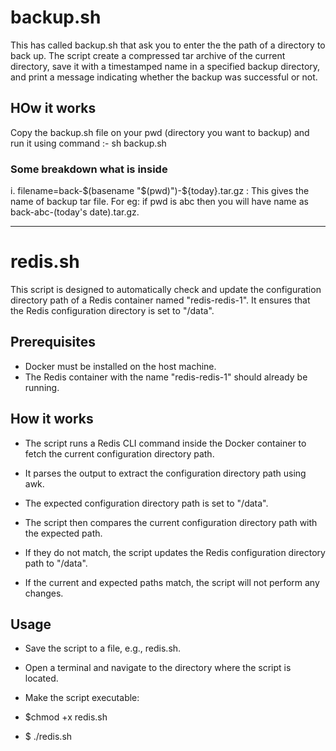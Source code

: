 # backup.sh
This has called backup.sh that ask you to enter the the path of a directory to back up. The script create a compressed tar archive of the current directory, save it with a timestamped name in a specified backup directory, and print a message indicating whether the backup was successful or not.

## HOw it works
Copy the backup.sh file on your pwd (directory you want to backup) and run it using command :- sh backup.sh

### Some breakdown what is inside
 i. filename=back-$(basename "$(pwd)")-${today}.tar.gz  : This gives the name of backup tar file. For eg: if pwd is abc then you will have name as back-abc-(today's date).tar.gz.

-------------------------------------------------------------------------------------------------------
# redis.sh

This script is designed to automatically check and update the configuration directory path of a Redis container named "redis-redis-1". It ensures that the Redis configuration directory is set to "/data".

## Prerequisites
- Docker must be installed on the host machine.
- The Redis container with the name "redis-redis-1" should already be running.

## How it works
- The script runs a Redis CLI command inside the Docker container to fetch the current configuration directory path.

- It parses the output to extract the configuration directory path using awk.

- The expected configuration directory path is set to "/data".

- The script then compares the current configuration directory path with the expected path.

- If they do not match, the script updates the Redis configuration directory path to "/data".

- If the current and expected paths match, the script will not perform any changes.

## Usage
- Save the script to a file, e.g., redis.sh.

- Open a terminal and navigate to the directory where the script is located.

- Make the script executable:
 - $chmod +x redis.sh
 - $ ./redis.sh
